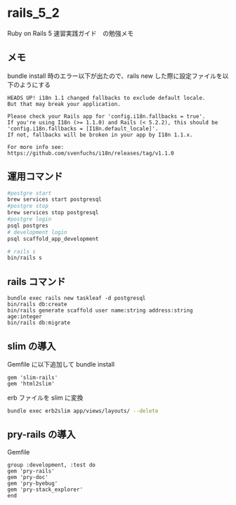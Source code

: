 # rails_5_2

Ruby on Rails 5 速習実践ガイド　の勉強メモ

## メモ

bundle install 時のエラー以下が出たので、rails new した際に設定ファイルを以下のようにする

```
HEADS UP! i18n 1.1 changed fallbacks to exclude default locale.
But that may break your application.

Please check your Rails app for 'config.i18n.fallbacks = true'.
If you're using I18n (>= 1.1.0) and Rails (< 5.2.2), this should be
'config.i18n.fallbacks = [I18n.default_locale]'.
If not, fallbacks will be broken in your app by I18n 1.1.x.

For more info see:
https://github.com/svenfuchs/i18n/releases/tag/v1.1.0
```

## 運用コマンド

```bash
#postgre start
brew services start postgresql
#postgre stop
brew services stop postgresql
#postgre login
psql postgres
# development login
psql scaffold_app_development

# rails s
bin/rails s
```

## rails コマンド

```
bundle exec rails new taskleaf -d postgresql
bin/rails db:create
bin/rails generate scaffold user name:string address:string age:integer
bin/rails db:migrate

```

## slim の導入

Gemfile に以下追加して bundle install

```yaml:Gemfile
gem 'slim-rails'
gem 'html2slim'
```

erb ファイルを slim に変換

```zsh
bundle exec erb2slim app/views/layouts/ --delete
```

## pry-rails の導入

Gemfile

```yaml:Gemfile
group :development, :test do
gem 'pry-rails'
gem 'pry-doc'
gem 'pry-byebug'
gem 'pry-stack_explorer'
end
```
